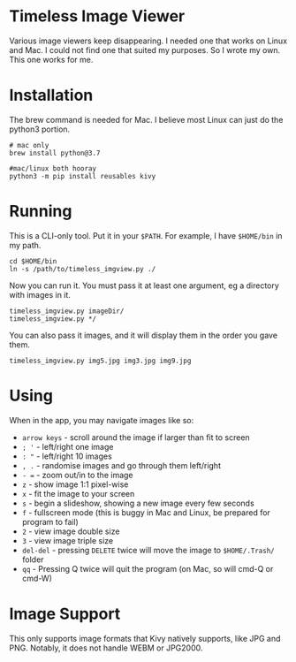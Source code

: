 # Timeless Image Viewer
Various image viewers keep disappearing. I needed one that works on Linux and Mac. I could not
find one that suited my purposes. So I wrote my own. This one works for me.

# Installation
The brew command is needed for Mac. I believe most Linux can just do the python3 portion.
```
# mac only
brew install python@3.7

#mac/linux both hooray
python3 -m pip install reusables kivy
```

# Running
This is a CLI-only tool. Put it in your `$PATH`. For example, I have `$HOME/bin` in my path.

```
cd $HOME/bin
ln -s /path/to/timeless_imgview.py ./
```

Now you can run it. You must pass it at least one argument, eg a directory with images in it.

```
timeless_imgview.py imageDir/
timeless_imgview.py */
```

You can also pass it images, and it will display them in the order you gave them.

```
timeless_imgview.py img5.jpg img3.jpg img9.jpg
```

# Using
When in the app, you may navigate images like so:

 * `arrow keys` - scroll around the image if larger than fit to screen
 * `; '` - left/right one image
 * `: "` - left/right 10 images
 * `, .` - randomise images and go through them left/right
 * `- =` - zoom out/in to the image
 * `z` - show image 1:1 pixel-wise
 * `x` - fit the image to your screen
 * `s` - begin a slideshow, showing a new image every few seconds
 * `f` - fullscreen mode (this is buggy in Mac and Linux, be prepared for program to fail)
 * `2` - view image double size
 * `3` - view image triple size
 * `del-del` - pressing `DELETE` twice will move the image to `$HOME/.Trash/` folder
 * `qq` - Pressing Q twice will quit the program (on Mac, so will cmd-Q or cmd-W)

# Image Support
This only supports image formats that Kivy natively supports, like JPG and PNG. Notably, it does
not handle WEBM or JPG2000.

